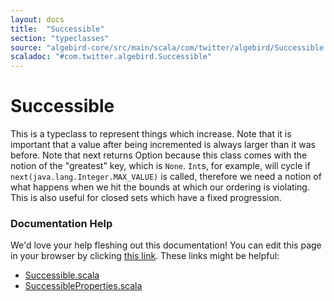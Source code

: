 ```yaml
---
layout: docs
title:  "Successible"
section: "typeclasses"
source: "algebird-core/src/main/scala/com/twitter/algebird/Successible.scala"
scaladoc: "#com.twitter.algebird.Successible"
---
```


# Successible

This is a typeclass to represent things which increase. Note that it is important that a value after being incremented is always larger than it was before. Note that next returns Option because this class comes with the notion of the "greatest" key, which is `None`. `Int`s, for example, will cycle if `next(java.lang.Integer.MAX_VALUE)` is called, therefore we need a notion of what happens when we hit the bounds at which our ordering is violating. This is also useful for closed sets which have a fixed progression.

### Documentation Help

We'd love your help fleshing out this documentation! You can edit this page in your browser by clicking [this link](https://github.com/twitter/algebird/edit/develop/docs/src/main/tut/typeclasses/successible.md). These links might be helpful:

- [Successible.scala](https://github.com/twitter/algebird/blob/develop/algebird-core/src/main/scala/com/twitter/algebird/Successible.scala)
- [SuccessibleProperties.scala](https://github.com/twitter/algebird/blob/develop/algebird-test/src/test/scala/com/twitter/algebird/SuccessibleProperties.scala)
